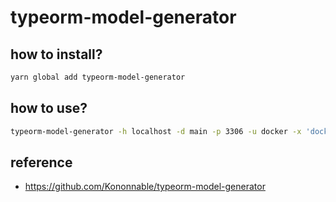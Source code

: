 # typeorm-model-generator

## how to install?

```bash
yarn global add typeorm-model-generator
```

## how to use?

```bash
typeorm-model-generator -h localhost -d main -p 3306 -u docker -x 'docker' -e mysql -o .
```

## reference

- https://github.com/Kononnable/typeorm-model-generator

